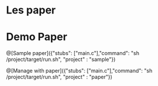 # Les paper

# Demo Paper

@[Sample paper]({"stubs": ["main.c"],"command": "sh /project/target/run.sh", "project" : "sample"})


@[Manage with paper]({"stubs": ["main.c"],"command": "sh /project/target/run.sh", "project" : "paper"})

